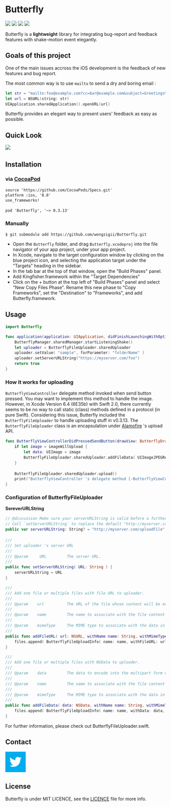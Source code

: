 
# Butterfly

<p align="leftr">
<img src="https://img.shields.io/badge/Language-%20Swift%20-orange.svg">
<img src="https://img.shields.io/cocoapods/v/Butterfly.svg?style=flat">
<img src="https://img.shields.io/cocoapods/l/Butterfly.svg?style=flat">
<img src="https://img.shields.io/cocoapods/p/Butterfly.svg?style=flat">
</p>

Butterfly is a **lightweight** library for integrating bug-report and feedback features with shake-motion event elegantly. 

## Goals of this project

One of the main issues accross the iOS development is the feedback of new features and bug report.

The most common way is to use `mailto` to send a dry and boring email :

````swift
let str = "mailto:foo@example.com?cc=bar@example.com&subject=Greetings%20from%20Cupertino!&body=Wish%20you%20were%20here!"
let url = NSURL(string: str)
UIApplication.sharedApplication().openURL(url)
````

Butterfly provides an elegant way to present users' feedback as easy as possible.

## Quick Look

![](./Screenshot/Demo.gif)

## Installation

### via [CocoaPod](http://cocoapods.org/)

    source 'https://github.com/CocoaPods/Specs.git'
    platform :ios, '8.0'
    use_frameworks!

    pod 'Butterfly', '~> 0.3.13'

###  Manually
    
    $ git submodule add https://github.com/wongzigii/Butterfly.git

- Open the `Butterfly` folder, and drag `Butterfly.xcodeproj` into the file navigator of your app project, under your app project.
- In Xcode, navigate to the target configuration window by clicking on the blue project icon, and selecting the application target under the "Targets" heading in the sidebar.
- In the tab bar at the top of that window, open the "Build Phases" panel.
- Add Kingfisher.framework within the "Target Dependencies"
- Click on the + button at the top left of "Build Phases" panel and select "New Copy Files Phase". Rename this new phase to "Copy Frameworks", set the "Destination" to "Frameworks", and add Butterfly.framework.

## Usage

````swift
import Butterfly
````

````swift
func application(application: UIApplication, didFinishLaunchingWithOptions launchOptions: [NSObject: AnyObject]?) -> Bool {
    ButterflyManager.sharedManager.startListeningShake()
    let uploader = ButterflyFileUploader.sharedUploader
    uploader.setValue( "sample", forParameter: "folderName" )
    uploader.setServerURLString("https://myserver.com/foo")
    return true
}
````

### How it works for uploading

`ButterflyViewController` delegate method invoked when send button pressed. You may want to implement this method to handle the image. However, in Xcode Version 6.4 (6E35b) with Swift 2.0, there currently seems to be no way to call static (class) methods defined in a protocol (in pure Swift).
Considering this issue, Butterfly included the `ButterflyFileUploader` to handle uploading stuff in v0.3.13. The `ButterflyFileUploader` class is an encapsulation under [Alamofire](https://github.com/Alamofire/Alamofire) 's upload API.

````swift
func ButterflyViewControllerDidPressedSendButton(drawView: ButterflyDrawView?) {
    if let image = imageWillUpload {
        let data: UIImage = image
        ButterflyFileUploader.sharedUploader.addFileData( UIImageJPEGRepresentation(data,0.8), withName: currentDate(), withMimeType: "image/jpeg" )
    }
        
    ButterflyFileUploader.sharedUploader.upload()
    print("ButterflyViewController 's delegate method [-ButterflyViewControllerDidEndReporting] invoked\n")
}
````

### Configuration of ButterflyFileUploader

**SereverURLString**

````swift
// @discussion Make sure your serverURLString is valid before a further application. 
// Call `setServerURLString` to replace the default "http://myserver.com/uploadFile" with your own's.
public var serverURLString: String? = "http://myserver.com/uploadFile"
    
///
/// Set uploader 's server URL
///
/// @param     URL         The server URL.
///
public func setServerURLString( URL: String ) {
    serverURLString = URL
}
````

````swift
///
/// Add one file or multiple files with file URL to uploader.
///
/// @param    url          The URL of the file whose content will be encoded into the multipart form data.
///
/// @param    name         The name to associate with the file content in the `Content-Disposition` HTTP header.
///
/// @param    mimeType     The MIME type to associate with the data in the `Content-Type` HTTP header.
///
public func addFileURL( url: NSURL, withName name: String, withMimeType mimeType: String? = nil ) {
    files.append( ButterflyFileUploadInfo( name: name, withFileURL: url, withMimeType: mimeType ) )
}
````

````swift
///
/// Add one file or multiple files with NSData to uploader.
///
/// @param    data         The data to encode into the multipart form data.
///
/// @param    name         The name to associate with the file content in the `Content-Disposition` HTTP header.
///
/// @param    mimeType     The MIME type to associate with the data in the `Content-Type` HTTP header.
///
public func addFileData( data: NSData, withName name: String, withMimeType mimeType: String = "application/octet-stream" ) {
    files.append( ButterflyFileUploadInfo( name: name, withData: data, withMimeType: mimeType ) )
}
````
For further information, please check out ButterflyFileUploader.swift.

## Contact

![](./Screenshot/twitter64.png)

## License

Butterfly is under MIT LICENCE, see the [LICENCE](https://github.com/wongzigii/Butterfly/blob/master/LICENSE) file for more info.
